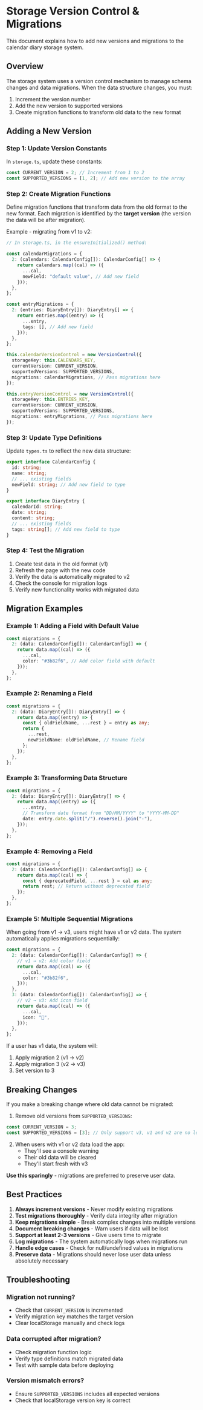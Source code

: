 # Storage Version Control & Migrations

This document explains how to add new versions and migrations to the calendar diary storage system.

## Overview

The storage system uses a version control mechanism to manage schema changes and data migrations. When the data structure changes, you must:
1. Increment the version number
2. Add the new version to supported versions
3. Create migration functions to transform old data to the new format

## Adding a New Version

### Step 1: Update Version Constants

In `storage.ts`, update these constants:

```typescript
const CURRENT_VERSION = 2; // Increment from 1 to 2
const SUPPORTED_VERSIONS = [1, 2]; // Add new version to the array
```

### Step 2: Create Migration Functions

Define migration functions that transform data from the old format to the new format. Each migration is identified by the **target version** (the version the data will be after migration).

Example - migrating from v1 to v2:

```typescript
// In storage.ts, in the ensureInitialized() method:

const calendarMigrations = {
  2: (calendars: CalendarConfig[]): CalendarConfig[] => {
    return calendars.map((cal) => ({
      ...cal,
      newField: "default value", // Add new field
    }));
  },
};

const entryMigrations = {
  2: (entries: DiaryEntry[]): DiaryEntry[] => {
    return entries.map((entry) => ({
      ...entry,
      tags: [], // Add new field
    }));
  },
};

this.calendarVersionControl = new VersionControl({
  storageKey: this.CALENDARS_KEY,
  currentVersion: CURRENT_VERSION,
  supportedVersions: SUPPORTED_VERSIONS,
  migrations: calendarMigrations, // Pass migrations here
});

this.entryVersionControl = new VersionControl({
  storageKey: this.ENTRIES_KEY,
  currentVersion: CURRENT_VERSION,
  supportedVersions: SUPPORTED_VERSIONS,
  migrations: entryMigrations, // Pass migrations here
});
```

### Step 3: Update Type Definitions

Update `types.ts` to reflect the new data structure:

```typescript
export interface CalendarConfig {
  id: string;
  name: string;
  // ... existing fields
  newField: string; // Add new field to type
}

export interface DiaryEntry {
  calendarId: string;
  date: string;
  content: string;
  // ... existing fields
  tags: string[]; // Add new field to type
}
```

### Step 4: Test the Migration

1. Create test data in the old format (v1)
2. Refresh the page with the new code
3. Verify the data is automatically migrated to v2
4. Check the console for migration logs
5. Verify new functionality works with migrated data

## Migration Examples

### Example 1: Adding a Field with Default Value

```typescript
const migrations = {
  2: (data: CalendarConfig[]): CalendarConfig[] => {
    return data.map((cal) => ({
      ...cal,
      color: "#3b82f6", // Add color field with default
    }));
  },
};
```

### Example 2: Renaming a Field

```typescript
const migrations = {
  2: (data: DiaryEntry[]): DiaryEntry[] => {
    return data.map((entry) => {
      const { oldFieldName, ...rest } = entry as any;
      return {
        ...rest,
        newFieldName: oldFieldName, // Rename field
      };
    });
  },
};
```

### Example 3: Transforming Data Structure

```typescript
const migrations = {
  2: (data: DiaryEntry[]): DiaryEntry[] => {
    return data.map((entry) => ({
      ...entry,
      // Transform date format from "DD/MM/YYYY" to "YYYY-MM-DD"
      date: entry.date.split("/").reverse().join("-"),
    }));
  },
};
```

### Example 4: Removing a Field

```typescript
const migrations = {
  2: (data: CalendarConfig[]): CalendarConfig[] => {
    return data.map((cal) => {
      const { deprecatedField, ...rest } = cal as any;
      return rest; // Return without deprecated field
    });
  },
};
```

### Example 5: Multiple Sequential Migrations

When going from v1 → v3, users might have v1 or v2 data. The system automatically applies migrations sequentially:

```typescript
const migrations = {
  2: (data: CalendarConfig[]): CalendarConfig[] => {
    // v1 → v2: Add color field
    return data.map((cal) => ({
      ...cal,
      color: "#3b82f6",
    }));
  },
  3: (data: CalendarConfig[]): CalendarConfig[] => {
    // v2 → v3: Add icon field
    return data.map((cal) => ({
      ...cal,
      icon: "📅",
    }));
  },
};
```

If a user has v1 data, the system will:
1. Apply migration 2 (v1 → v2)
2. Apply migration 3 (v2 → v3)
3. Set version to 3

## Breaking Changes

If you make a breaking change where old data cannot be migrated:

1. Remove old versions from `SUPPORTED_VERSIONS`:

```typescript
const CURRENT_VERSION = 3;
const SUPPORTED_VERSIONS = [3]; // Only support v3, v1 and v2 are no longer supported
```

2. When users with v1 or v2 data load the app:
   - They'll see a console warning
   - Their old data will be cleared
   - They'll start fresh with v3

**Use this sparingly** - migrations are preferred to preserve user data.

## Best Practices

1. **Always increment versions** - Never modify existing migrations
2. **Test migrations thoroughly** - Verify data integrity after migration
3. **Keep migrations simple** - Break complex changes into multiple versions
4. **Document breaking changes** - Warn users if data will be lost
5. **Support at least 2-3 versions** - Give users time to migrate
6. **Log migrations** - The system automatically logs when migrations run
7. **Handle edge cases** - Check for null/undefined values in migrations
8. **Preserve data** - Migrations should never lose user data unless absolutely necessary

## Troubleshooting

### Migration not running?
- Check that `CURRENT_VERSION` is incremented
- Verify migration key matches the target version
- Clear localStorage manually and check logs

### Data corrupted after migration?
- Check migration function logic
- Verify type definitions match migrated data
- Test with sample data before deploying

### Version mismatch errors?
- Ensure `SUPPORTED_VERSIONS` includes all expected versions
- Check that localStorage version key is correct
